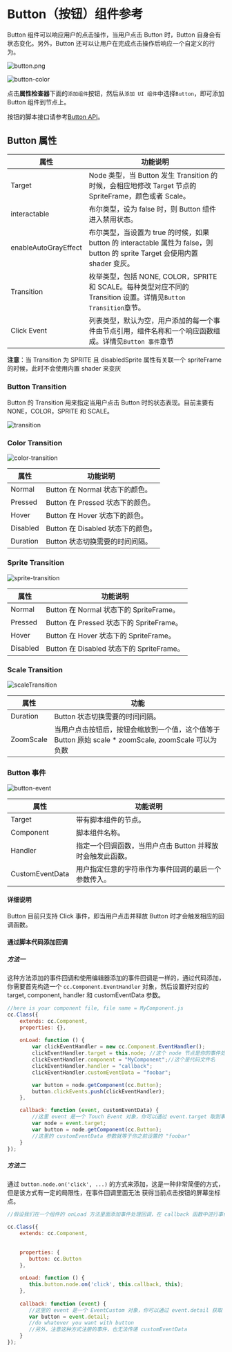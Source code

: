 # Button（按钮）组件参考

Button 组件可以响应用户的点击操作，当用户点击 Button 时，Button 自身会有状态变化。另外，Button 还可以让用户在完成点击操作后响应一个自定义的行为。

![button.png](./button/button.png)

![button-color](./button/button-color.png)

点击**属性检查器**下面的`添加组件`按钮，然后从`添加 UI 组件`中选择`Button`，即可添加 Button 组件到节点上。

按钮的脚本接口请参考[Button API](../api/classes/Button.html)。

## Button 属性

| 属性                 | 功能说明                                                                                                                      |
| --------------       | -----------                                                                                                                   |
| Target               | Node 类型，当 Button 发生 Transition 的时候，会相应地修改 Target 节点的 SpriteFrame，颜色或者 Scale。                         |
| interactable         | 布尔类型，设为 false 时，则 Button 组件进入禁用状态。                                                                         |
| enableAutoGrayEffect | 布尔类型，当设置为 true 的时候，如果 button 的 interactable 属性为 false，则 button 的 sprite Target 会使用内置 shader 变灰。 |
| Transition           | 枚举类型，包括 NONE, COLOR，SPRITE 和 SCALE。每种类型对应不同的 Transition 设置。详情见`Button Transition`章节。              |
| Click Event          | 列表类型，默认为空，用户添加的每一个事件由节点引用，组件名称和一个响应函数组成。详情见`Button 事件`章节                       |

**注意**：当 Transition 为 SPRITE 且 disabledSprite 属性有关联一个 spriteFrame 的时候，此时不会使用内置 shader 来变灰

### Button Transition
Button 的 Transition 用来指定当用户点击 Button 时的状态表现。目前主要有 NONE，COLOR，SPRITE 和 SCALE。

![transition](./button/transition.png)

### Color Transition

![color-transition](./button/color-transition.png)


| 属性           | 功能说明                          |
| -------------- | -----------                       |
| Normal         | Button 在 Normal 状态下的颜色。   |
| Pressed        | Button 在 Pressed 状态下的颜色。  |
| Hover          | Button 在 Hover 状态下的颜色。    |
| Disabled       | Button 在 Disabled 状态下的颜色。 |
| Duration       | Button 状态切换需要的时间间隔。   |

### Sprite Transition

![sprite-transition](./button/sprite-transition.png)

| 属性           | 功能说明                                  |
| -------------- | -----------                               |
| Normal         | Button 在 Normal 状态下的 SpriteFrame。   |
| Pressed        | Button 在 Pressed 状态下的 SpriteFrame。  |
| Hover          | Button 在 Hover 状态下的 SpriteFrame。    |
| Disabled       | Button 在 Disabled 状态下的 SpriteFrame。 |

### Scale Transition

![scaleTransition](./button/scaleTransition.png)

| 属性           | 功能                                                                                                 |
| -------------- | -----------                                                                                          |
| Duration       | Button 状态切换需要的时间间隔。                                                                      |
| ZoomScale      | 当用户点击按钮后，按钮会缩放到一个值，这个值等于 Button 原始 scale * zoomScale, zoomScale 可以为负数 |

### Button 事件

![button-event](./button/button-event.png)

| 属性            | 功能说明                                                   |
| --------------  | -----------                                                |
| Target          | 带有脚本组件的节点。                                       |
| Component       | 脚本组件名称。                                             |
| Handler         | 指定一个回调函数，当用户点击 Button 并释放时会触发此函数。 |
| CustomEventData | 用户指定任意的字符串作为事件回调的最后一个参数传入。       |

#### 详细说明

Button 目前只支持 Click 事件，即当用户点击并释放 Button 时才会触发相应的回调函数。


#### 通过脚本代码添加回调

##### 方法一

这种方法添加的事件回调和使用编辑器添加的事件回调是一样的，通过代码添加，
你需要首先构造一个 `cc.Component.EventHandler` 对象，然后设置好对应的 target, component, handler 和 customEventData 参数。

```js
//here is your component file, file name = MyComponent.js 
cc.Class({
    extends: cc.Component,
    properties: {},
    
    onLoad: function () {
        var clickEventHandler = new cc.Component.EventHandler();
        clickEventHandler.target = this.node; //这个 node 节点是你的事件处理代码组件所属的节点
        clickEventHandler.component = "MyComponent";//这个是代码文件名
        clickEventHandler.handler = "callback";
        clickEventHandler.customEventData = "foobar";

        var button = node.getComponent(cc.Button);
        button.clickEvents.push(clickEventHandler);
    },

    callback: function (event, customEventData) {
        //这里 event 是一个 Touch Event 对象，你可以通过 event.target 取到事件的发送节点
        var node = event.target;
        var button = node.getComponent(cc.Button);
        //这里的 customEventData 参数就等于你之前设置的 "foobar"
    }
});
```

##### 方法二

通过 `button.node.on('click', ...)` 的方式来添加，这是一种非常简便的方式，但是该方式有一定的局限性，在事件回调里面无法
获得当前点击按钮的屏幕坐标点。

```js
//假设我们在一个组件的 onLoad 方法里面添加事件处理回调，在 callback 函数中进行事件处理:

cc.Class({
    extends: cc.Component,

	
    properties: {
       button: cc.Button
    },
    
    onLoad: function () {
       this.button.node.on('click', this.callback, this);
    },
    
    callback: function (event) {
       //这里的 event 是一个 EventCustom 对象，你可以通过 event.detail 获取 Button 组件
       var button = event.detail;
       //do whatever you want with button
       //另外，注意这种方式注册的事件，也无法传递 customEventData
    }
});
```
